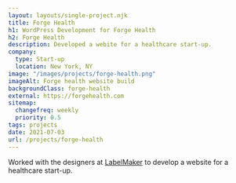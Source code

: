 ```yaml
---
layout: layouts/single-project.njk
title: Forge Health
h1: WordPress Development for Forge Health
h2: Forge Health
description: Developed a webite for a healthcare start-up.
company:
  type: Start-up
  location: New York, NY
image: "/images/projects/forge-health.png"
imageAlt: Forge health website build
backgroundClass: forge-health
external: https://forgehealth.com
sitemap:
  changefreq: weekly
  priority: 0.5
tags: projects
date: 2021-07-03
url: /projects/forge-health
---
```


Worked with the designers at [LabelMaker](https://labelmaker.nyc) to develop a website for a healthcare start-up.
